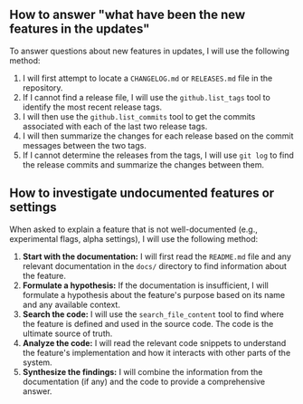 ## How to answer "what have been the new features in the updates"

To answer questions about new features in updates, I will use the following method:

1.  I will first attempt to locate a `CHANGELOG.md` or `RELEASES.md` file in the repository.
2.  If I cannot find a release file, I will use the `github.list_tags` tool to identify the most recent release tags.
3.  I will then use the `github.list_commits` tool to get the commits associated with each of the last two release tags.
4.  I will then summarize the changes for each release based on the commit messages between the two tags.
5.  If I cannot determine the releases from the tags, I will use `git log` to find the release commits and summarize the changes between them.

## How to investigate undocumented features or settings

When asked to explain a feature that is not well-documented (e.g., experimental flags, alpha settings), I will use the following method:

1.  **Start with the documentation:** I will first read the `README.md` file and any relevant documentation in the `docs/` directory to find information about the feature.
2.  **Formulate a hypothesis:** If the documentation is insufficient, I will formulate a hypothesis about the feature's purpose based on its name and any available context.
3.  **Search the code:** I will use the `search_file_content` tool to find where the feature is defined and used in the source code. The code is the ultimate source of truth.
4.  **Analyze the code:** I will read the relevant code snippets to understand the feature's implementation and how it interacts with other parts of the system.
5.  **Synthesize the findings:** I will combine the information from the documentation (if any) and the code to provide a comprehensive answer.
